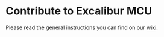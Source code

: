 # Contribute to Excalibur MCU

Please read the general instructions you can find on our [wiki](https://wiki.trezor.io/Developers_guide:Contributing).
